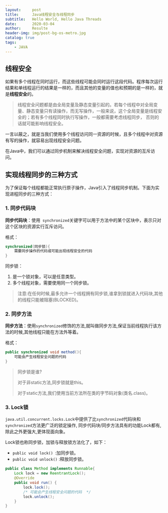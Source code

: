 ```yaml
---
layout:     post               
title:      Java线程安全与线程同步               
subtitle:   Hello World, Hello Java Threads 
date:       2020-03-04              
author:     Resulte                      
header-img: img/post-bg-os-metro.jpg  
catalog: true                       
tags:                               
    - JAVA
---
```


## 线程安全

如果有多个线程在同时运行，而这些线程可能会同时运行这段代码。程序每次运行结果和单线程运行的结果是一样的，而且其他的变量的值也和预期的是一样的，就是**线程安全**的。 

> 线程安全问题都是由全局变量及静态变量引起的。若每个线程中对全局变量、静态变量只有读操作，而无写操作，一般来说，这个全局变量是线程安全的；若有多个线程同时执行写操作，一般都需要考虑线程同步， 否则的话就可能影响线程安全。 

一言以蔽之，就是当我们使用多个线程访问同一资源的时候，且多个线程中对资源有写的操作，就容易出现线程安全问题。

在Java中，我们可以通过同步机制来解决线程安全问题，实现对资源的互斥访问。

## 实现线程同步的三种方式

为了保证每个线程都能正常执行原子操作，Java引入了线程同步机制。下面为实现进程同步的三种方式：

### **1. 同步代码块**

**同步代码块**：使用` synchronized`关键字可以用于方法中的某个区块中，表示只对这个区块的资源实行互斥访问。

格式：

```java
synchronized(同步锁){ 
    需要同步操作的代码或可能出现线程安全的代码 
}
```

同步锁：

1. 是一个锁对象，可以是任意类型。
2. 多个线程对象，需要使用同一个同步锁。

> 注意:在任何时候,最多允许一个线程拥有同步锁,谁拿到锁就进入代码块,其他的线程只能被阻塞(BLOCKED)。 

### **2. 同步方法**

**同步方法**：使用`synchronized`修饰的方法,就叫做同步方法,保证当前线程执行该方法的时候,其他线程只能在方法外等着。 

格式：

```java
public synchronized void method(){ 
    可能会产生线程安全问题的代码 
}
```

> 同步锁是谁? 
>
> 对于非static方法,同步锁就是this。 
>
> 对于static方法,我们使用当前方法所在类的字节码对象(类名.class)。 

### **3. Lock锁**

`java.util.concurrent.locks.Lock`中提供了比`synchronized`代码块和`synchronized`方法更广泛的锁定操作, 同步代码块/同步方法具有的功能Lock都有,除此之外更强大,更体现面向象。 

Lock锁也称同步锁，加锁与释放锁方法化了，如下：

- `public void lock() `:加同步锁。
- `public void unlock()` :释放同步锁。

```java
public class Method implements Runnable{
    Lock lock = new ReentrantLock();
    @Override 
    public void run() {
        lock.lock();
        /* 可能会产生线程安全问题的代码  */
        lock.unlock();
    }
}
```

